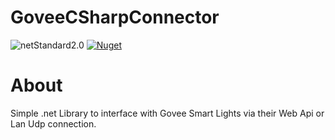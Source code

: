 # GoveeCSharpConnector

![netStandard2.0](https://img.shields.io/badge/.NET%20Standard-2.0-blueviolet)
[![Nuget](https://img.shields.io/nuget/v/GoveeApiClient?cacheSeconds=50)](https://www.nuget.org/packages/GoveeCSharpConnector/)
# About

Simple .net Library to interface with Govee Smart Lights via their Web Api or Lan Udp connection.
